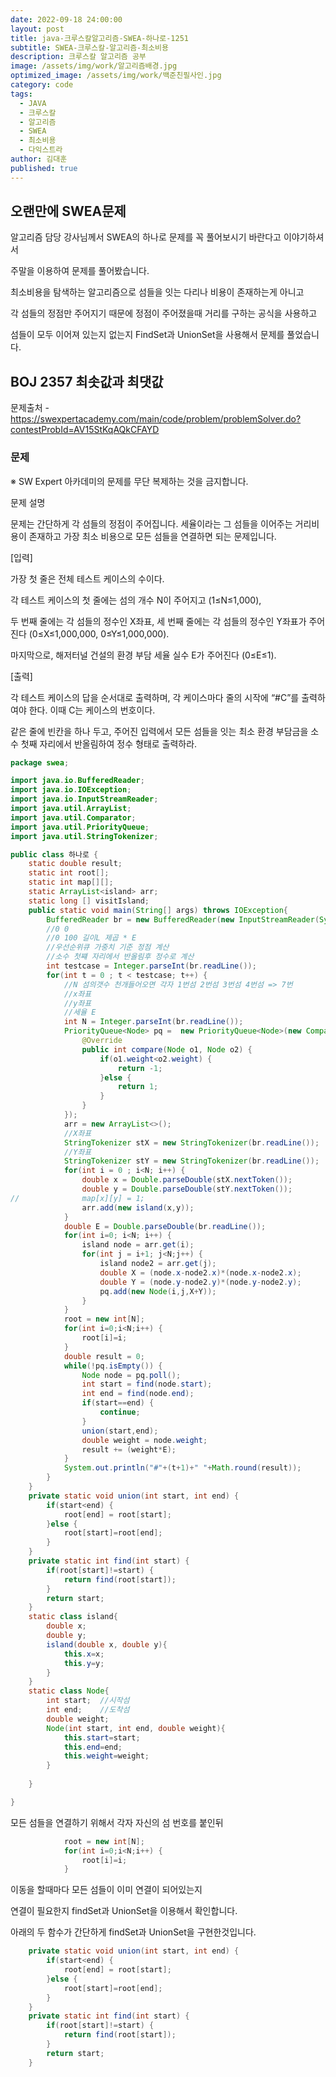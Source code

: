 ```yaml
---
date: 2022-09-18 24:00:00
layout: post
title: java-크루스칼알고리즘-SWEA-하나로-1251
subtitle: SWEA-크루스칼-알고리즘-최소비용
description: 크루스칼 알고리즘 공부
image: /assets/img/work/알고리즘배경.jpg
optimized_image: /assets/img/work/백준친필사인.jpg
category: code
tags:
  - JAVA
  - 크루스칼
  - 알고리즘
  - SWEA
  - 최소비용
  - 다익스트라
author: 김대훈
published: true
---
```


## 오랜만에 SWEA문제

알고리즘 담당 강사님께서 SWEA의 하나로 문제를 꼭 풀어보시기 바란다고 이야기하셔서

주말을 이용하여 문제를 풀어봤습니다.

최소비용을 탐색하는 알고리즘으로 섬들을 잇는 다리나 비용이 존재하는게 아니고

각 섬들의 정점만 주어지기 때문에 정점이 주어졌을때 거리를 구하는 공식을 사용하고

섬들이 모두 이어져 있는지 없는지 FindSet과 UnionSet을 사용해서 문제를 풀었습니다.

## BOJ 2357 최솟값과 최댓값
문제출처 - <https://swexpertacademy.com/main/code/problem/problemSolver.do?contestProbId=AV15StKqAQkCFAYD>

### 문제

※ SW Expert 아카데미의 문제를 무단 복제하는 것을 금지합니다.

문제 설명 

문제는 간단하게 각 섬들의 정점이 주어집니다.
세율이라는 그 섬들을 이어주는 거리비용이 존재하고
가장 최소 비용으로 모든 섬들을 연결하면 되는 문제입니다.

[입력]

가장 첫 줄은 전체 테스트 케이스의 수이다.

각 테스트 케이스의 첫 줄에는 섬의 개수 N이 주어지고 (1≤N≤1,000),

두 번째 줄에는 각 섬들의 정수인 X좌표, 세 번째 줄에는 각 섬들의 정수인 Y좌표가 주어진다 (0≤X≤1,000,000, 0≤Y≤1,000,000).

마지막으로, 해저터널 건설의 환경 부담 세율 실수 E가 주어진다 (0≤E≤1).

[출력]

각 테스트 케이스의 답을 순서대로 출력하며, 각 케이스마다 줄의 시작에 “#C”를 출력하여야 한다. 이때 C는 케이스의 번호이다.

같은 줄에 빈칸을 하나 두고, 주어진 입력에서 모든 섬들을 잇는 최소 환경 부담금을 소수 첫째 자리에서 반올림하여 정수 형태로 출력하라.


```java
package swea;

import java.io.BufferedReader;
import java.io.IOException;
import java.io.InputStreamReader;
import java.util.ArrayList;
import java.util.Comparator;
import java.util.PriorityQueue;
import java.util.StringTokenizer;

public class 하나로 {
	static double result;
	static int root[];
	static int map[][];
	static ArrayList<island> arr;
	static long [] visitIsland;
	public static void main(String[] args) throws IOException{
		BufferedReader br = new BufferedReader(new InputStreamReader(System.in));
		//0 0
		//0 100 길이L 제곱 * E
		//우선순위큐 가중치 기준 정점 계산
		//소수 첫쨰 자리에서 반올림후 정수로 계산
		int testcase = Integer.parseInt(br.readLine());
		for(int t = 0 ; t < testcase; t++) {
			//N 섬의갯수 천개들어오면 각자 1번섬 2번섬 3번섬 4번섬 => 7번
			//x좌표 
			//y좌표
			//세율 E
			int N = Integer.parseInt(br.readLine());
			PriorityQueue<Node> pq =  new PriorityQueue<Node>(new Comparator<Node>() {
				@Override
				public int compare(Node o1, Node o2) {
					if(o1.weight<o2.weight) {
						return -1;
					}else {
						return 1;
					}
				}
			});
			arr = new ArrayList<>();
			//X좌표
			StringTokenizer stX = new StringTokenizer(br.readLine());
			//Y좌표
			StringTokenizer stY = new StringTokenizer(br.readLine());
			for(int i = 0 ; i<N; i++) {
				double x = Double.parseDouble(stX.nextToken());
				double y = Double.parseDouble(stY.nextToken());
//				map[x][y] = 1;
				arr.add(new island(x,y));
			}
			double E = Double.parseDouble(br.readLine());
			for(int i=0; i<N; i++) {
				island node = arr.get(i);
				for(int j = i+1; j<N;j++) {
					island node2 = arr.get(j);
					double X = (node.x-node2.x)*(node.x-node2.x);
					double Y = (node.y-node2.y)*(node.y-node2.y);
					pq.add(new Node(i,j,X+Y));
				}
			}
			root = new int[N];
			for(int i=0;i<N;i++) {
				root[i]=i;
			}
			double result = 0;
			while(!pq.isEmpty()) {
				Node node = pq.poll();
				int start = find(node.start);
				int end = find(node.end);
				if(start==end) {
					continue;
				}
				union(start,end);
				double weight = node.weight;
				result += (weight*E);
			}
			System.out.println("#"+(t+1)+" "+Math.round(result));
		}
	}
	private static void union(int start, int end) {
		if(start<end) {
			root[end] = root[start];
		}else {
			root[start]=root[end];
		}
	}
	private static int find(int start) {
		if(root[start]!=start) {
			return find(root[start]);
		}
		return start;
	}
	static class island{
		double x;
		double y;
		island(double x, double y){
			this.x=x;
			this.y=y;
		}
	}
	static class Node{
		int start;	//시작섬
		int end;	//도착섬
		double weight;
		Node(int start, int end, double weight){
			this.start=start;
			this.end=end;
			this.weight=weight;
		}
		
	}

}


```


모든 섬들을 연결하기 위해서 각자 자신의 섬 번호를 붙인뒤

```java
			root = new int[N];
			for(int i=0;i<N;i++) {
				root[i]=i;
			}
```

이동을 할때마다 모든 섬들이 이미 연결이 되어있는지 

연결이 필요한지 findSet과 UnionSet을 이용해서 확인합니다.

아래의 두 함수가 간단하게 findSet과 UnionSet을 구현한것입니다.

```java
	private static void union(int start, int end) {
		if(start<end) {
			root[end] = root[start];
		}else {
			root[start]=root[end];
		}
	}
	private static int find(int start) {
		if(root[start]!=start) {
			return find(root[start]);
		}
		return start;
	}
```

